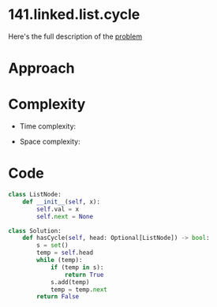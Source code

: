 # 141.linked.list.cycle

Here's the full description of the [problem](https://leetcode.com/problems/linked-list-cycle/description/?envType=daily-question&envId=2024-03-06)

# Approach


# Complexity

- Time complexity: 

- Space complexity: 

# Code 

```Python
class ListNode:
    def __init__(self, x):
        self.val = x
        self.next = None

class Solution:
    def hasCycle(self, head: Optional[ListNode]) -> bool:
        s = set()
        temp = self.head
        while (temp):
            if (temp in s):
                return True
            s.add(temp)
            temp = temp.next
        return False
```